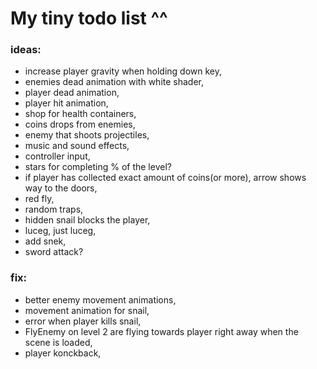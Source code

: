  # My tiny todo list ^^
 ### ideas:
 - increase player gravity when holding down key,
 - enemies dead animation with white shader,
 - player dead animation,
 - player hit animation,
 - shop for health containers,
 - coins drops from enemies,
 - enemy that shoots projectiles,
 - music and sound effects,
 - controller input,
 - stars for completing % of the level?
 - if player has collected exact amount of coins(or more), arrow shows way to the doors,
 - red fly,
 - random traps,
 - hidden snail blocks the player,
 - luceg, just luceg,
 - add snek,
 - sword attack?


 ### fix:
- better enemy movement animations,
- movement animation for snail,
- error when player kills snail,
- FlyEnemy on level 2 are flying towards player right away when the scene is loaded,
- player konckback,


